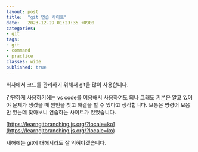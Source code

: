 ```yaml
---
layout: post
title:  "git 연습 사이트"
date:   2023-12-29 01:23:35 +0900
categories: 
- git
tags:
- git
- command
- practice
classes: wide
published: true
---
```


회사에서 코드를 관리하기 위해서 git을 많이 사용합니다.

간단하게 사용하기에는 vs code를 이용해서 사용하여도 되나 그래도 기본은 알고 있어야 문제가 생겼을 때 원인을 찾고 해결을 할 수 있다고 생각합니다.
보통은 명령어 모음만 있는데 찾아보니 연습하는 사이트가 있었습니다.

[https://learngitbranching.js.org/?locale=ko](https://learngitbranching.js.org/?locale=ko)


새해에는 git에 대해서라도 잘 익혀야겠습니다.

